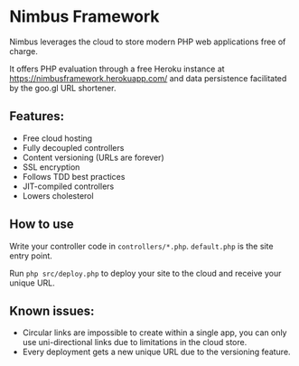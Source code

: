 # Nimbus Framework

Nimbus leverages the cloud to store modern PHP web applications free of charge.

It offers PHP evaluation through a free Heroku instance at https://nimbusframework.herokuapp.com/ and data persistence facilitated by the goo.gl URL shortener.

## Features:

- Free cloud hosting
- Fully decoupled controllers
- Content versioning (URLs are forever)
- SSL encryption
- Follows TDD best practices
- JIT-compiled controllers
- Lowers cholesterol

## How to use

Write your controller code in `controllers/*.php`. `default.php` is the site entry point.

Run `php src/deploy.php` to deploy your site to the cloud and receive your unique URL.

## Known issues:

- Circular links are impossible to create within a single app, you can only use uni-directional links due to limitations in the cloud store.
- Every deployment gets a new unique URL due to the versioning feature.
